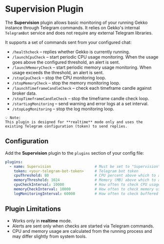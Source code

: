 # Supervision Plugin

The **Supervision** plugin allows basic monitoring of your running Gekko instance through Telegram commands. It relies on Gekko's internal `TelegramBot` service and does not require any external Telegram libraries.

It supports a set of commands sent from your configured chat:

- `/healthcheck` – replies whether Gekko is currently running.
- `/launchCpuCheck` – start periodic CPU usage monitoring. When the usage goes above the configured threshold, an alert is sent.
- `/launchMemoryCheck` – start periodic memory usage monitoring. When usage exceeds the threshold, an alert is sent.
- `/stopCpuCheck` – stop the CPU monitoring loop.
- `/stopMemoryCheck` – stop the memory monitoring loop.
- `/launchTimeframeCandleCheck` – check each timeframe candle against broker data.
- `/stopTimeframeCandleCheck` – stop the timeframe candle check loop.
- `/startLogMonitoring` – send warning and error logs at a set interval.
- `/stopLogMonitoring` – stop the log monitoring loop.

``` 
💡 Note:
This plugin is designed for **realtime** mode only and uses the existing Telegram configuration (token) to send replies.
```

## Configuration

Add the **Supervision** plugin to the `plugins` section of your config file:

```yaml
plugins:
  - name: Supervision                    # Must be set to "Supervision"
    token: <your-telegram-bot-token>     # Telegram bot token
    cpuThreshold: 80                     # CPU percent above which to alert
    memoryThreshold: 1024                # Memory (MB) above which to alert
    cpuCheckInterval: 10000              # How often to check CPU usage (ms)
    memoryCheckInterval: 10000           # How often to check memory usage (ms)
    logMonitoringInterval: 60000         # How often to check buffered logs (ms)
```

## Plugin Limitations

- Works only in **realtime** mode.
- Alerts are sent only when checks are started via Telegram commands.
- CPU and memory usage are calculated from the running process and may differ slightly from system tools.
